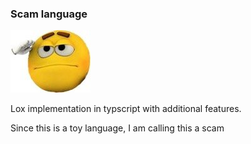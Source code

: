 ### Scam language

<img src="./assets/scam.jpg">

Lox implementation in typscript with additional features.

Since this is a toy language, I am calling this a scam
